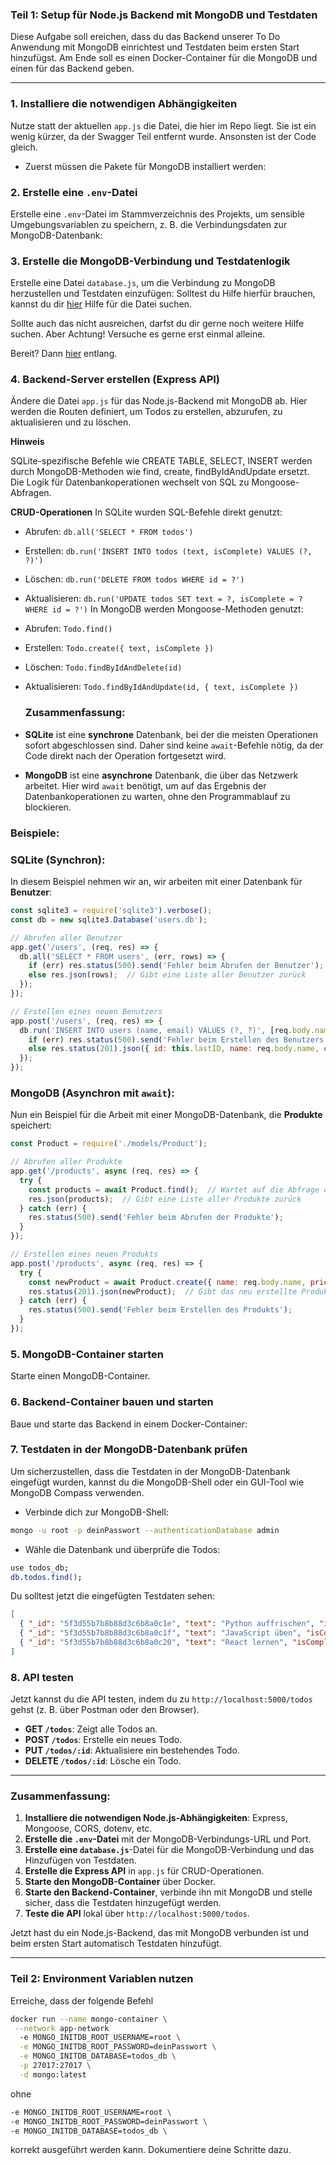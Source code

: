 ### Teil 1: Setup für Node.js Backend mit MongoDB und Testdaten

Diese Aufgabe soll ereichen, dass du das Backend unserer To Do Anwendung mit MongoDB einrichtest und Testdaten beim ersten Start hinzufügst.
Am Ende soll es einen Docker-Container für die MongoDB und einen für das Backend geben.

---

### 1. **Installiere die notwendigen Abhängigkeiten**
Nutze statt der aktuellen `app.js` die Datei, die hier im Repo liegt. Sie ist ein wenig kürzer, da der Swagger Teil entfernt wurde. 
Ansonsten ist der Code gleich. 
- Zuerst müssen die Pakete für MongoDB installiert werden:

### 2. **Erstelle eine `.env`-Datei**

Erstelle eine `.env`-Datei im Stammverzeichnis des Projekts, um sensible Umgebungsvariablen zu speichern, z. B. die Verbindungsdaten zur MongoDB-Datenbank:

### 3. **Erstelle die MongoDB-Verbindung und Testdatenlogik**

Erstelle eine Datei `database.js`, um die Verbindung zu MongoDB herzustellen und Testdaten einzufügen:
Solltest du Hilfe hierfür brauchen, kannst du dir [hier](https://github.com/Sophie-Techstarter/24-03/blob/main/Docker/10_12_2024/Hausaufgabe/Level_2/Hilfestellung/Hinweise_db.md) Hilfe für die Datei suchen. 


Sollte auch das nicht ausreichen, darfst du dir gerne noch weitere Hilfe suchen.
Aber Achtung! Versuche es gerne erst einmal alleine. 

Bereit? Dann [hier](https://github.com/Sophie-Techstarter/24-03/blob/main/Docker/10_12_2024/Hausaufgabe/Level_2/Hilfestellung/database.js) entlang.

### 4. **Backend-Server erstellen (Express API)**

Ändere die Datei `app.js` für das Node.js-Backend mit MongoDB ab. Hier werden die Routen definiert, um Todos zu erstellen, abzurufen, zu aktualisieren und zu löschen.

**Hinweis**

SQLite-spezifische Befehle wie CREATE TABLE, SELECT, INSERT werden durch MongoDB-Methoden wie find, create, findByIdAndUpdate ersetzt.
Die Logik für Datenbankoperationen wechselt von SQL zu Mongoose-Abfragen.

**CRUD-Operationen**
In SQLite wurden SQL-Befehle direkt genutzt:
- Abrufen: `db.all('SELECT * FROM todos')`
- Erstellen: `db.run('INSERT INTO todos (text, isComplete) VALUES (?, ?)')`
- Löschen: `db.run('DELETE FROM todos WHERE id = ?')`
- Aktualisieren: `db.run('UPDATE todos SET text = ?, isComplete = ? WHERE id = ?')`
In MongoDB werden Mongoose-Methoden genutzt:
- Abrufen: `Todo.find()`
- Erstellen: `Todo.create({ text, isComplete })`
- Löschen: `Todo.findByIdAndDelete(id)`
- Aktualisieren: `Todo.findByIdAndUpdate(id, { text, isComplete })`

  ### Zusammenfassung:

- **SQLite** ist eine **synchrone** Datenbank, bei der die meisten Operationen sofort abgeschlossen sind. Daher sind keine `await`-Befehle nötig, da der Code direkt nach der Operation fortgesetzt wird.
- **MongoDB** ist eine **asynchrone** Datenbank, die über das Netzwerk arbeitet. Hier wird `await` benötigt, um auf das Ergebnis der Datenbankoperationen zu warten, ohne den Programmablauf zu blockieren.

### Beispiele:

### SQLite (Synchron):
In diesem Beispiel nehmen wir an, wir arbeiten mit einer Datenbank für **Benutzer**:

```javascript
const sqlite3 = require('sqlite3').verbose();
const db = new sqlite3.Database('users.db');

// Abrufen aller Benutzer
app.get('/users', (req, res) => {
  db.all('SELECT * FROM users', (err, rows) => {
    if (err) res.status(500).send('Fehler beim Abrufen der Benutzer');
    else res.json(rows);  // Gibt eine Liste aller Benutzer zurück
  });
});

// Erstellen eines neuen Benutzers
app.post('/users', (req, res) => {
  db.run('INSERT INTO users (name, email) VALUES (?, ?)', [req.body.name, req.body.email], function (err) {
    if (err) res.status(500).send('Fehler beim Erstellen des Benutzers');
    else res.status(201).json({ id: this.lastID, name: req.body.name, email: req.body.email });  // Gibt den neu erstellten Benutzer zurück
  });
});
```

### MongoDB (Asynchron mit `await`):
Nun ein Beispiel für die Arbeit mit einer MongoDB-Datenbank, die **Produkte** speichert:

```javascript
const Product = require('./models/Product');

// Abrufen aller Produkte
app.get('/products', async (req, res) => {
  try {
    const products = await Product.find();  // Wartet auf die Abfrage der Produkte
    res.json(products);  // Gibt eine Liste aller Produkte zurück
  } catch (err) {
    res.status(500).send('Fehler beim Abrufen der Produkte');
  }
});

// Erstellen eines neuen Produkts
app.post('/products', async (req, res) => {
  try {
    const newProduct = await Product.create({ name: req.body.name, price: req.body.price });  // Wartet auf die Erstellung des Produkts
    res.status(201).json(newProduct);  // Gibt das neu erstellte Produkt zurück
  } catch (err) {
    res.status(500).send('Fehler beim Erstellen des Produkts');
  }
});
```


### 5. **MongoDB-Container starten**

Starte einen MongoDB-Container.

### 6. **Backend-Container bauen und starten**

Baue und starte das Backend in einem Docker-Container:

### 7. **Testdaten in der MongoDB-Datenbank prüfen**

Um sicherzustellen, dass die Testdaten in der MongoDB-Datenbank eingefügt wurden, kannst du die MongoDB-Shell oder ein GUI-Tool wie MongoDB Compass verwenden.

- Verbinde dich zur MongoDB-Shell:

```bash
mongo -u root -p deinPasswort --authenticationDatabase admin
```

- Wähle die Datenbank und überprüfe die Todos:

```bash
use todos_db;
db.todos.find();
```

Du solltest jetzt die eingefügten Testdaten sehen:

```json
[
  { "_id": "5f3d55b7b8b88d3c6b8a0c1e", "text": "Python auffrischen", "isComplete": false },
  { "_id": "5f3d55b7b8b88d3c6b8a0c1f", "text": "JavaScript üben", "isComplete": false },
  { "_id": "5f3d55b7b8b88d3c6b8a0c20", "text": "React lernen", "isComplete": false }
]
```

### 8. **API testen**

Jetzt kannst du die API testen, indem du zu `http://localhost:5000/todos` gehst (z. B. über Postman oder den Browser).

- **GET `/todos`**: Zeigt alle Todos an.
- **POST `/todos`**: Erstelle ein neues Todo.
- **PUT `/todos/:id`**: Aktualisiere ein bestehendes Todo.
- **DELETE `/todos/:id`**: Lösche ein Todo.

---

### Zusammenfassung:

1. **Installiere die notwendigen Node.js-Abhängigkeiten**: Express, Mongoose, CORS, dotenv, etc.
2. **Erstelle die `.env`-Datei** mit der MongoDB-Verbindungs-URL und Port.
3. **Erstelle eine `database.js`**-Datei für die MongoDB-Verbindung und das Hinzufügen von Testdaten.
4. **Erstelle die Express API** in `app.js` für CRUD-Operationen.
5. **Starte den MongoDB-Container** über Docker.
6. **Starte den Backend-Container**, verbinde ihn mit MongoDB und stelle sicher, dass die Testdaten hinzugefügt werden.
7. **Teste die API** lokal über `http://localhost:5000/todos`.

Jetzt hast du ein Node.js-Backend, das mit MongoDB verbunden ist und beim ersten Start automatisch Testdaten hinzufügt.

----

### Teil 2: Environment Variablen nutzen
Erreiche, dass der folgende Befehl 

```bash
docker run --name mongo-container \
 --network app-network
  -e MONGO_INITDB_ROOT_USERNAME=root \
  -e MONGO_INITDB_ROOT_PASSWORD=deinPasswort \
  -e MONGO_INITDB_DATABASE=todos_db \
  -p 27017:27017 \
  -d mongo:latest
```

ohne 

```bash
-e MONGO_INITDB_ROOT_USERNAME=root \
-e MONGO_INITDB_ROOT_PASSWORD=deinPasswort \
-e MONGO_INITDB_DATABASE=todos_db \
```

korrekt ausgeführt werden kann. Dokumentiere deine Schritte dazu.

